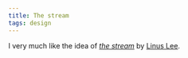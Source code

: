 ```yaml
---
title: The stream
tags: design
---
```

I very much like the idea of [<cite>the stream</cite>](https://stream.thesephist.com) by [Linus Lee](https://thesephist.com).